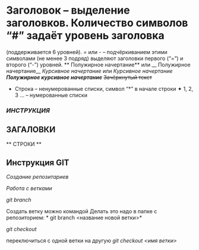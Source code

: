 # Заголовок – выделение заголовков. Количество символов “#” задаёт уровень заголовка
(поддерживается 6 уровней).
= или - – подчёркиванием этими символами (не менее 3 подряд) выделяют заголовки первого
(“=”) и второго (“-”) уровней.
** Полужирное начертание** или __ Полужирное начертание__
*Курсивное начертание* или _Курсивное начертание_
***Полужирное курсивное начертание***
 ~~Зачёркнутый текст~~
 * Строка – ненумерованные списки, символ “*” в начале строки
✦ 1, 2, 3 … – нумерованные списки



### ***ИНСТРУКЦИЯ*** 

## **ЗАГАЛОВКИ**


** СТРОКИ **



## Инструкция GIT

*Создание репозитариев*

*Работа с ветками*

*git branch*

Создать ветку можно командой 
Делать это надо в папке с репозиторием: 
*
git branch <название новой ветки>*

*git checkout*

переключиться с одной ветки
на другую *git checkout <имя
ветки>*

